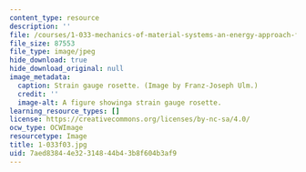 ```yaml
---
content_type: resource
description: ''
file: /courses/1-033-mechanics-of-material-systems-an-energy-approach-fall-2003/7aed83844e32314844b43b8f604b3af9_1-033f03.jpg
file_size: 87553
file_type: image/jpeg
hide_download: true
hide_download_original: null
image_metadata:
  caption: Strain gauge rosette. (Image by Franz-Joseph Ulm.)
  credit: ''
  image-alt: A figure showinga strain gauge rosette.
learning_resource_types: []
license: https://creativecommons.org/licenses/by-nc-sa/4.0/
ocw_type: OCWImage
resourcetype: Image
title: 1-033f03.jpg
uid: 7aed8384-4e32-3148-44b4-3b8f604b3af9
---
```

